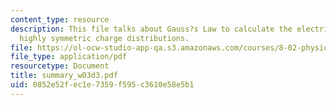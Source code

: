 ```yaml
---
content_type: resource
description: This file talks about Gauss?s Law to calculate the electric field from
  highly symmetric charge distributions.
file: https://ol-ocw-studio-app-qa.s3.amazonaws.com/courses/8-02-physics-ii-electricity-and-magnetism-spring-2007/0852e52fec1e7359f595c3610e58e5b1_summary_w03d3.pdf
file_type: application/pdf
resourcetype: Document
title: summary_w03d3.pdf
uid: 0852e52f-ec1e-7359-f595-c3610e58e5b1
---
```

